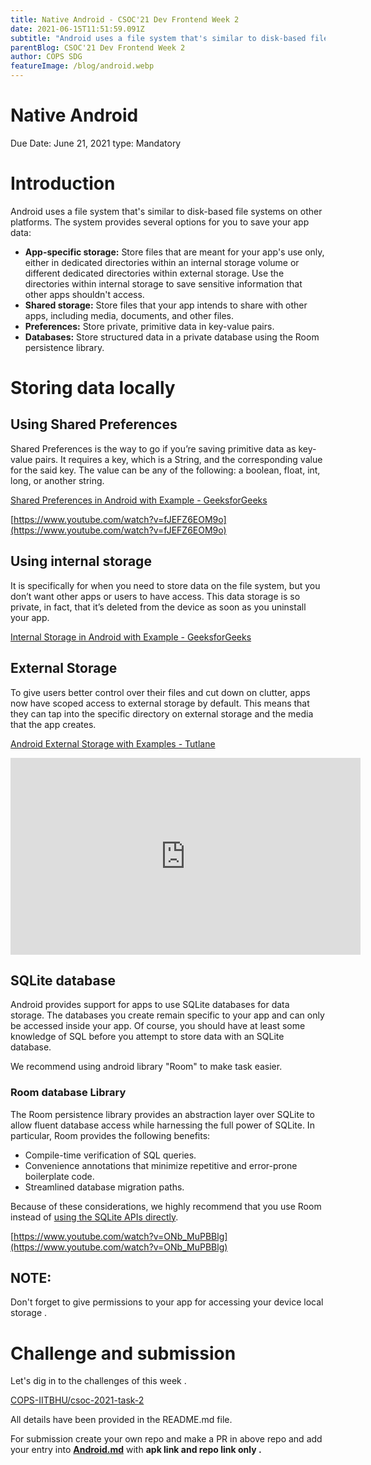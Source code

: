 ```yaml
---
title: Native Android - CSOC'21 Dev Frontend Week 2
date: 2021-06-15T11:51:59.091Z
subtitle: "Android uses a file system that's similar to disk-based file systems on other platforms."
parentBlog: CSOC'21 Dev Frontend Week 2
author: COPS SDG
featureImage: /blog/android.webp
---
```


# Native Android

Due Date: June 21, 2021
type: Mandatory

# Introduction

Android uses a file system that's similar to disk-based file systems on other platforms. The system provides several options for you to save your app data:

- **App-specific storage:** Store files that are meant for your app's use only, either in dedicated directories within an internal storage volume or different dedicated directories within external storage. Use the directories within internal storage to save sensitive information that other apps shouldn't access.
- **Shared storage:** Store files that your app intends to share with other apps, including media, documents, and other files.
- **Preferences:** Store private, primitive data in key-value pairs.
- **Databases:** Store structured data in a private database using the Room persistence library.

[](https://developer.android.com/training/data-storage)

# Storing data locally

## Using Shared Preferences

Shared Preferences is the way to go if you’re saving primitive data as key-value pairs. It requires a key, which is a String, and the corresponding value for the said key. The value can be any of the following: a boolean, float, int, long, or another string.

[](<https://developer.android.com/reference/android/content/SharedPreferences](https://developer.android.com/reference/android/content/SharedPreferences)>)

[Shared Preferences in Android with Example - GeeksforGeeks](https://www.geeksforgeeks.org/shared-preferences-in-android-with-examples/)

[https://www.youtube.com/watch?v=fJEFZ6EOM9o](https://www.youtube.com/watch?v=fJEFZ6EOM9o)

## Using internal storage

It is specifically for when you need to store data on the file system, but you don’t want other apps or users to have access. This data storage is so private, in fact, that it’s deleted from the device as soon as you uninstall your app.

[Internal Storage in Android with Example - GeeksforGeeks](https://www.geeksforgeeks.org/internal-storage-in-android-with-example/)

[](https://www.youtube.com/channel/UC_Fh8kvtkVPkeihBs42jGcA)

## External Storage

To give users better control over their files and cut down on clutter, apps now have scoped access to external storage by default. This means that they can tap into the specific directory on external storage and the media that the app creates.

[Android External Storage with Examples - Tutlane](https://www.tutlane.com/tutorial/android/android-external-storage-with-examples#:~:text=In)

<div class="container">
  <iframe class="responsive-iframe" width="560" height="315" src="https://www.youtube-nocookie.com/embed/7CEcevGbIZU" frameborder="0" allow="accelerometer; autoplay; encrypted-media; gyroscope; picture-in-picture" allowfullscreen></iframe>
</div>

## SQLite database

Android provides support for apps to use SQLite databases for data storage. The databases you create remain specific to your app and can only be accessed inside your app. Of course, you should have at least some knowledge of SQL before you attempt to store data with an SQLite database.

[](<https://developer.android.com/jetpack/androidx/releases/sqlite?gclid=CjwKCAjwn6GGBhADEiwAruUcKm3bIpx8ec_3s6U7EnBthTh-jqwdp-3SJpnLMGXx-1erwDR6Gc9EvhoCgcgQAvD_BwE&gclsrc=aw.ds](https://developer.android.com/jetpack/androidx/releases/sqlite?gclid=CjwKCAjwn6GGBhADEiwAruUcKm3bIpx8ec_3s6U7EnBthTh-jqwdp-3SJpnLMGXx-1erwDR6Gc9EvhoCgcgQAvD_BwE&gclsrc=aw.ds)>)

We recommend using android library "Room" to make task easier.

### Room database Library

The Room persistence library provides an abstraction layer over SQLite to allow fluent database access while harnessing the full power of SQLite. In particular, Room provides the following benefits:

- Compile-time verification of SQL queries.
- Convenience annotations that minimize repetitive and error-prone boilerplate code.
- Streamlined database migration paths.

Because of these considerations, we highly recommend that you use Room instead of [using the SQLite APIs directly](https://developer.android.com/training/data-storage/sqlite).

[](https://developer.android.com/training/data-storage/room)

[https://www.youtube.com/watch?v=ONb_MuPBBlg](https://www.youtube.com/watch?v=ONb_MuPBBlg)

## NOTE:

Don't forget to give permissions to your app for accessing your device local storage .

# Challenge and submission

Let's dig in to the challenges of this week .

[COPS-IITBHU/csoc-2021-task-2](https://github.com/COPS-IITBHU/csoc-2021-task-2)

All details have been provided in the README.md file.

For submission create your own repo and make a PR in above repo and add your entry into [**Android.md**](https://github.com/COPS-IITBHU/csoc-2021-task-2/blob/master/Android.md) with **apk link and repo link only .**
